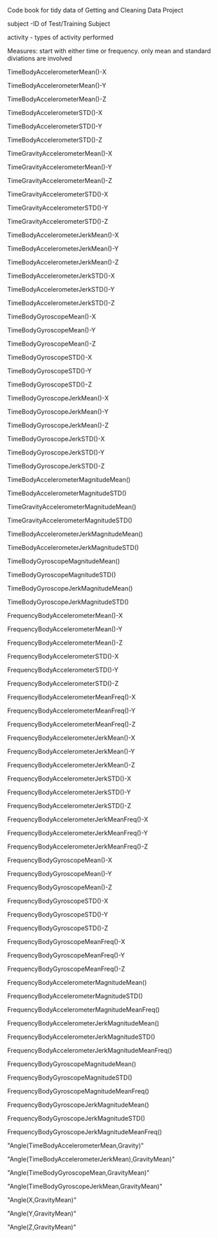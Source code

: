 Code book for tidy data of Getting and Cleaning Data Project

subject -ID of Test/Training Subject

activity - types of activity performed

Measures: start with either time or frequency. only mean and standard diviations are involved


TimeBodyAccelerometerMean()-X 

TimeBodyAccelerometerMean()-Y

TimeBodyAccelerometerMean()-Z

TimeBodyAccelerometerSTD()-X

TimeBodyAccelerometerSTD()-Y

TimeBodyAccelerometerSTD()-Z

TimeGravityAccelerometerMean()-X

TimeGravityAccelerometerMean()-Y

TimeGravityAccelerometerMean()-Z

TimeGravityAccelerometerSTD()-X

TimeGravityAccelerometerSTD()-Y

TimeGravityAccelerometerSTD()-Z

TimeBodyAccelerometerJerkMean()-X

TimeBodyAccelerometerJerkMean()-Y

TimeBodyAccelerometerJerkMean()-Z

TimeBodyAccelerometerJerkSTD()-X

TimeBodyAccelerometerJerkSTD()-Y

TimeBodyAccelerometerJerkSTD()-Z

TimeBodyGyroscopeMean()-X

TimeBodyGyroscopeMean()-Y

TimeBodyGyroscopeMean()-Z

TimeBodyGyroscopeSTD()-X

TimeBodyGyroscopeSTD()-Y

TimeBodyGyroscopeSTD()-Z

TimeBodyGyroscopeJerkMean()-X

TimeBodyGyroscopeJerkMean()-Y

TimeBodyGyroscopeJerkMean()-Z

TimeBodyGyroscopeJerkSTD()-X

TimeBodyGyroscopeJerkSTD()-Y

TimeBodyGyroscopeJerkSTD()-Z

TimeBodyAccelerometerMagnitudeMean()

TimeBodyAccelerometerMagnitudeSTD()

TimeGravityAccelerometerMagnitudeMean()

TimeGravityAccelerometerMagnitudeSTD()

TimeBodyAccelerometerJerkMagnitudeMean()

TimeBodyAccelerometerJerkMagnitudeSTD()

TimeBodyGyroscopeMagnitudeMean()

TimeBodyGyroscopeMagnitudeSTD()

TimeBodyGyroscopeJerkMagnitudeMean()

TimeBodyGyroscopeJerkMagnitudeSTD()

FrequencyBodyAccelerometerMean()-X

FrequencyBodyAccelerometerMean()-Y

FrequencyBodyAccelerometerMean()-Z

FrequencyBodyAccelerometerSTD()-X

FrequencyBodyAccelerometerSTD()-Y

FrequencyBodyAccelerometerSTD()-Z

FrequencyBodyAccelerometerMeanFreq()-X

FrequencyBodyAccelerometerMeanFreq()-Y

FrequencyBodyAccelerometerMeanFreq()-Z

FrequencyBodyAccelerometerJerkMean()-X

FrequencyBodyAccelerometerJerkMean()-Y

FrequencyBodyAccelerometerJerkMean()-Z

FrequencyBodyAccelerometerJerkSTD()-X

FrequencyBodyAccelerometerJerkSTD()-Y

FrequencyBodyAccelerometerJerkSTD()-Z

FrequencyBodyAccelerometerJerkMeanFreq()-X

FrequencyBodyAccelerometerJerkMeanFreq()-Y

FrequencyBodyAccelerometerJerkMeanFreq()-Z

FrequencyBodyGyroscopeMean()-X

FrequencyBodyGyroscopeMean()-Y

FrequencyBodyGyroscopeMean()-Z

FrequencyBodyGyroscopeSTD()-X

FrequencyBodyGyroscopeSTD()-Y

FrequencyBodyGyroscopeSTD()-Z

FrequencyBodyGyroscopeMeanFreq()-X

FrequencyBodyGyroscopeMeanFreq()-Y

FrequencyBodyGyroscopeMeanFreq()-Z

FrequencyBodyAccelerometerMagnitudeMean()

FrequencyBodyAccelerometerMagnitudeSTD()

FrequencyBodyAccelerometerMagnitudeMeanFreq()

FrequencyBodyAccelerometerJerkMagnitudeMean()

FrequencyBodyAccelerometerJerkMagnitudeSTD()

FrequencyBodyAccelerometerJerkMagnitudeMeanFreq()

FrequencyBodyGyroscopeMagnitudeMean()

FrequencyBodyGyroscopeMagnitudeSTD()

FrequencyBodyGyroscopeMagnitudeMeanFreq()

FrequencyBodyGyroscopeJerkMagnitudeMean()

FrequencyBodyGyroscopeJerkMagnitudeSTD()

FrequencyBodyGyroscopeJerkMagnitudeMeanFreq()

"Angle(TimeBodyAccelerometerMean,Gravity)"

"Angle(TimeBodyAccelerometerJerkMean),GravityMean)"

"Angle(TimeBodyGyroscopeMean,GravityMean)"

"Angle(TimeBodyGyroscopeJerkMean,GravityMean)"

"Angle(X,GravityMean)"

"Angle(Y,GravityMean)"

"Angle(Z,GravityMean)"
